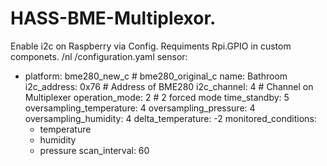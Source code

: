 # HASS-BME-Multiplexor.
Enable i2c on Raspberry via Config. 
Requiments Rpi.GPIO in custom componets. 
/nl
/configuration.yaml
sensor:
  - platform: bme280_new_c # bme280_original_c
    name: Bathroom
    i2c_address: 0x76 # Address of BME280
    i2c_channel: 4 # Channel on Multiplexer
    operation_mode: 2 # 2 forced mode
    time_standby: 5
    oversampling_temperature: 4
    oversampling_pressure: 4
    oversampling_humidity: 4
    delta_temperature: -2
    monitored_conditions:
      - temperature
      - humidity
      - pressure
    scan_interval: 60
